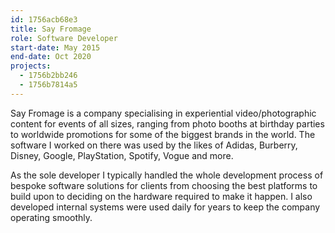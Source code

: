 ```yaml
---
id: 1756acb68e3
title: Say Fromage
role: Software Developer
start-date: May 2015
end-date: Oct 2020
projects:
  - 1756b2bb246
  - 1756b7814a5
---
```

Say Fromage is a company specialising in experiential video/photographic content for events of all sizes, ranging from photo booths at birthday parties to worldwide promotions for some of the biggest brands in the world.  The software I worked on there was used by the likes of Adidas, Burberry, Disney, Google, PlayStation, Spotify, Vogue and more.

As the sole developer I typically handled the whole development process of bespoke software solutions for clients from choosing the best platforms to build upon to deciding on the hardware required to make it happen.  I also developed internal systems were used daily for years to keep the company operating smoothly.